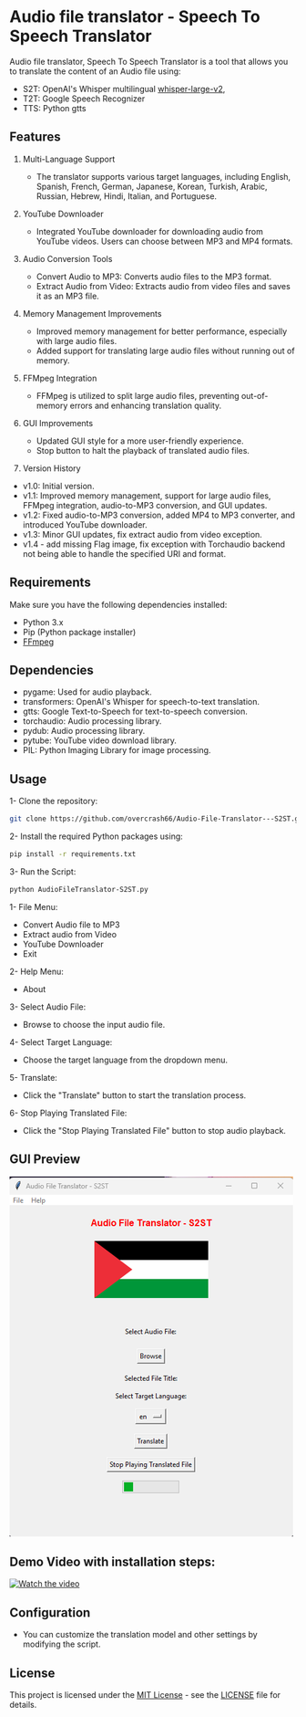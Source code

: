 # Audio file translator - Speech To Speech Translator

Audio file translator, Speech To Speech Translator is a tool that allows you to translate the content of an Audio file using:
 - S2T: OpenAI's Whisper multilingual [whisper-large-v2](https://huggingface.co/openai/whisper-large-v2),
 - T2T: Google Speech Recognizer
 - TTS: Python gtts

## Features

1. Multi-Language Support

   - The translator supports various target languages, including English, Spanish, French, German, Japanese, Korean, Turkish, Arabic, Russian, Hebrew, Hindi, Italian, and Portuguese.

2. YouTube Downloader

   - Integrated YouTube downloader for downloading audio from YouTube videos. Users can choose between MP3 and MP4 formats.

3. Audio Conversion Tools

   - Convert Audio to MP3: Converts audio files to the MP3 format.
   - Extract Audio from Video: Extracts audio from video files and saves it as an MP3 file.

4. Memory Management Improvements

   - Improved memory management for better performance, especially with large audio files.
   - Added support for translating large audio files without running out of memory.

5. FFMpeg Integration

   - FFMpeg is utilized to split large audio files, preventing out-of-memory errors and enhancing translation quality.

6. GUI Improvements

   - Updated GUI style for a more user-friendly experience.
   - Stop button to halt the playback of translated audio files.

7. Version History

  - v1.0: Initial version.
  - v1.1: Improved memory management, support for large audio files, FFMpeg integration, audio-to-MP3 conversion, and GUI updates.
  - v1.2: Fixed audio-to-MP3 conversion, added MP4 to MP3 converter, and introduced YouTube downloader.
  - v1.3: Minor GUI updates, fix extract audio from video exception.
  - v1.4 - add missing Flag image, fix exception with Torchaudio backend not being able to handle the specified URI and format.

## Requirements

Make sure you have the following dependencies installed:

- Python 3.x
- Pip (Python package installer)
- [FFmpeg](https://ffmpeg.org/download.html)


## Dependencies

- pygame: Used for audio playback.
- transformers: OpenAI's Whisper for speech-to-text translation.
- gtts: Google Text-to-Speech for text-to-speech conversion.
- torchaudio: Audio processing library.
- pydub: Audio processing library.
- pytube: YouTube video download library.
- PIL: Python Imaging Library for image processing.

## Usage

1- Clone the repository:
```bash
git clone https://github.com/overcrash66/Audio-File-Translator---S2ST.git
```

2- Install the required Python packages using:

```bash
pip install -r requirements.txt
```

3- Run the Script:

```bash
python AudioFileTranslator-S2ST.py
```

1- File Menu:
- Convert Audio file to MP3
- Extract audio from Video
- YouTube Downloader
- Exit

2- Help Menu:
- About

3- Select Audio File:
- Browse to choose the input audio file.

4- Select Target Language:
- Choose the target language from the dropdown menu.

5- Translate:
- Click the "Translate" button to start the translation process.

6- Stop Playing Translated File:
- Click the "Stop Playing Translated File" button to stop audio playback.


## GUI Preview

![AudioFileTranslator-S2ST GUI](Screenshot2.png)


## Demo Video with installation steps:

[![Watch the video](https://img.youtube.com/vi/4xMDHoUazjc/0.jpg)](https://www.youtube.com/watch?v=4xMDHoUazjc)

## Configuration

- You can customize the translation model and other settings by modifying the script.

## License

This project is licensed under the [MIT License](https://opensource.org/licenses/MIT) - see the [LICENSE](LICENSE) file for details.